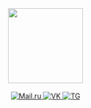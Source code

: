 <div id="header" align="center">
  <img src="https://media.giphy.com/media/RbDKaczqWovIugyJmW/giphy.gif" width="150"/>
</div>
<br>
<div id="badges" align="center">
  <a href="mailto:gorbanev.2001@list.ru" targer="_blank">
    <img src="https://img.shields.io/badge/Mail.ru-orange" alt="Mail.ru"/>
  </a>
  <a href="https://vk.com/id402624035" targer="_blank">
    <img src="https://img.shields.io/badge/MyVK-blue" alt="VK"/>
  </a>
  <a href="https://t.me/linberg_07" targer="_blank">
    <img src="https://img.shields.io/badge/MyTelegram-green" alt="TG"/>
  </a>
</div>

<!--
**gorbanevalex/gorbanevalex** is a ✨ _special_ ✨ repository because its `README.md` (this file) appears on your GitHub profile.

Here are some ideas to get you started:

- 🔭 I’m currently working on ...
- 🌱 I’m currently learning ...
- 👯 I’m looking to collaborate on ...
- 🤔 I’m looking for help with ...
- 💬 Ask me about ...
- 📫 How to reach me: ...
- 😄 Pronouns: ...
- ⚡ Fun fact: ...
-->
